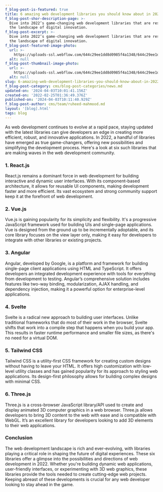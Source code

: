 ```yaml
---
f_blog-post-is-featured: true
title: 6 amazing web development libraries you should know about in 2022
f_blog-post-shor-description-page: >-
  Dive into 2022’s game-changing web development libraries that are reshaping
  the landscape of digital innovation.
f_blog-post-excerpt: >-
  Dive into 2022’s game-changing web development libraries that are reshaping
  the landscape of digital innovation.
f_blog-post-featured-image-photo:
  url: >-
    https://uploads-ssl.webflow.com/644c29ee1dd8d0985f4a1348/644c29ee1dd8d04a2a4a1432_image-4-blog-dev-template.png
  alt: null
f_blog-post-thumbnail-image-photo:
  url: >-
    https://uploads-ssl.webflow.com/644c29ee1dd8d0985f4a1348/644c29ee1dd8d02a124a1447_thumbnail-4-blog-dev-template.png
  alt: null
slug: 6-amazing-web-development-libraries-you-should-know-about-in-2022
f_blog-post-category: cms/blog-post-categories/news.md
updated-on: '2024-04-03T10:01:41.156Z'
created-on: '2022-02-25T01:36:49.376Z'
published-on: '2024-04-03T10:11:40.929Z'
f_blog-post-author: cms/team/ruheed-mahmood.md
layout: '[blog].html'
tags: blog
---
```


As web development continues to evolve at a rapid pace, staying updated with the latest libraries can give developers an edge in creating more efficient, robust, and innovative applications. In 2022, a handful of libraries have emerged as true game-changers, offering new possibilities and simplifying the development process. Here's a look at six such libraries that are making waves in the web development community.

### 1\. **React.js**

React.js remains a dominant force in web development for building interactive and dynamic user interfaces. With its component-based architecture, it allows for reusable UI components, making development faster and more efficient. Its vast ecosystem and strong community support keep it at the forefront of web development.

### 2\. **Vue.js**

Vue.js is gaining popularity for its simplicity and flexibility. It's a progressive JavaScript framework used for building UIs and single-page applications. Vue is designed from the ground up to be incrementally adoptable, and its core library focuses on the view layer only, making it easy for developers to integrate with other libraries or existing projects.

### 3\. **Angular**

Angular, developed by Google, is a platform and framework for building single-page client applications using HTML and TypeScript. It offers developers an integrated development experience with tools for everything from development to testing. Angular’s comprehensive solution includes features like two-way binding, modularization, AJAX handling, and dependency injection, making it a powerful option for enterprise-level applications.

### 4\. **Svelte**

Svelte is a radical new approach to building user interfaces. Unlike traditional frameworks that do most of their work in the browser, Svelte shifts that work into a compile step that happens when you build your app. This results in faster runtime performance and smaller file sizes, as there's no need for a virtual DOM.

### 5\. **Tailwind CSS**

Tailwind CSS is a utility-first CSS framework for creating custom designs without having to leave your HTML. It offers high customization with low-level utility classes and has gained popularity for its approach to styling web applications. Its design-first philosophy allows for building complex designs with minimal CSS.

### 6\. **Three.js**

Three.js is a cross-browser JavaScript library/API used to create and display animated 3D computer graphics in a web browser. Three.js allows developers to bring 3D content to the web with ease and is compatible with WebGL. It’s an excellent library for developers looking to add 3D elements to their web applications.

### **Conclusion**

The web development landscape is rich and ever-evolving, with libraries playing a critical role in shaping the future of digital experiences. These six libraries offer a glimpse into the possibilities and directions of web development in 2022. Whether you're building dynamic web applications, user-friendly interfaces, or experimenting with 3D web graphics, these libraries provide the tools needed to create cutting-edge web projects. Keeping abreast of these developments is crucial for any web developer looking to stay ahead in the game.

‍
-
